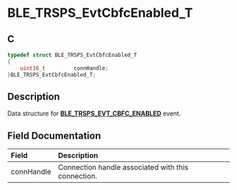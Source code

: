 # BLE_TRSPS_EvtCbfcEnabled_T

## C

```c
typedef struct BLE_TRSPS_EvtCbfcEnabled_T
{
    uint16_t         connHandle;
}BLE_TRSPS_EvtCbfcEnabled_T;
```

## Description

Data structure for **[BLE_TRSPS_EVT_CBFC_ENABLED](GUID-1D0AD6D8-972B-4D20-89ED-354F04B1AD8B.md)** event.


## Field Documentation

|Field|Description|
|:---|:---|
|connHandle|Connection handle associated with this connection.|
